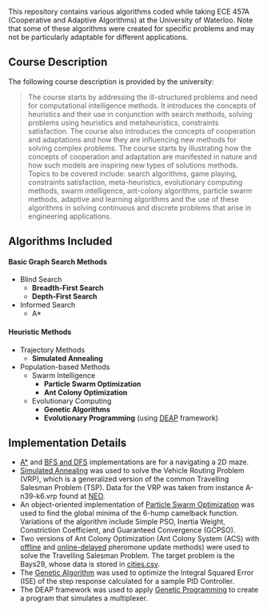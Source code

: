 
This repository contains various algorithms coded while taking ECE 457A (Cooperative and Adaptive Algorithms) at the University of Waterloo.
Note that some of these algorithms were created for specific problems and may not be particularly adaptable for different applications.

## Course Description
The following course description is provided by the university:

> The course starts by addressing the ill-structured problems and need for computational intelligence methods. It introduces the concepts of heuristics and their use in conjunction with search methods, solving problems using heuristics and metaheuristics, constraints satisfaction. The course also introduces the concepts of cooperation and adaptations and how they are influencing new methods for solving complex problems. The course starts by illustrating how the concepts of cooperation and adaptation are manifested in nature and how such models are inspiring new types of solutions methods. Topics to be covered include: search algorithms, game playing, constraints satisfaction, meta-heuristics, evolutionary computing methods, swarm intelligence, ant-colony algorithms, particle swarm methods, adaptive and learning algorithms and the use of these algorithms in solving continuous and discrete problems that arise in engineering applications.

## Algorithms Included

#### Basic Graph Search Methods
- Blind Search
    - **Breadth-First Search**
    - **Depth-First Search**
- Informed Search
    - A*

#### Heuristic Methods
- Trajectory Methods
    - **Simulated Annealing**
- Population-based Methods
    - Swarm Intelligence
        - **Particle Swarm Optimization**
        - **Ant Colony Optimization**
    - Evolutionary Computing
        - **Genetic Algorithms**
        - **Evolutionary Programming** (using [DEAP](https://github.com/deap/deap) framework)

## Implementation Details

- [A*](A_star.py) and [BFS and DFS](BFS_DFS.py) implementations are for a navigating a 2D maze.
- [Simulated Annealing](SA_TRP.py) was used to solve the Vehicle Routing Problem (VRP), which is a generalized version of the common Travelling Salesman Problem (TSP). Data for the VRP was taken from instance A-n39-k6.vrp found at [NEO](http://neo.lcc.uma.es/vrp/vrp-instances/capacitated-vrp-instances/).
- An object-oriented implementation of [Particle Swarm Optimization](PSO.py) was used to find the global minima of the 6-hump camelback function. Variations of the algorithm include Simple PSO, Inertia Weight, Constriction Coefficient, and Guaranteed Convergence (GCPSO).
- Two versions of Ant Colony Optimization (Ant Colony System (ACS) with [offline](ACS_offline_TSP.py) and [online-delayed](ACS_online_delayed_TSP.py) pheromone update methods) were used to solve the Travelling Salesman Problem. The target problem is the Bays29, whose data is stored in [cities.csv](cities.csv).
- The [Genetic Algorithm](GA.py) was used to optimize the Integral Squared Error (ISE) of the step response calculated for a sample PID Controller.
- The DEAP framework was used to apply [Genetic Programming](GP_using_deap.py) to create a program that simulates a multiplexer. 